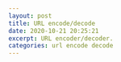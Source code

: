 ```yaml
---
layout: post
title: URL encode/decode
date: 2020-10-21 20:25:21
excerpt: URL encoder/decoder.
categories: url encode decode
---
```


<script async src="//jsfiddle.net/remarkablemark/Lvdn2yb7/embed/result/"></script>
